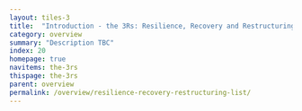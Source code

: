 ```yaml
---
layout: tiles-3
title:  "Introduction - the 3Rs: Resilience, Recovery and Restructuring"
category: overview
summary: "Description TBC"
index: 20
homepage: true
navitems: the-3rs
thispage: the-3rs
parent: overview
permalink: /overview/resilience-recovery-restructuring-list/
---
```


